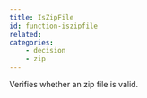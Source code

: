```yaml
---
title: IsZipFile
id: function-iszipfile
related:
categories:
    - decision
    - zip
---
```


Verifies whether an zip file is valid.